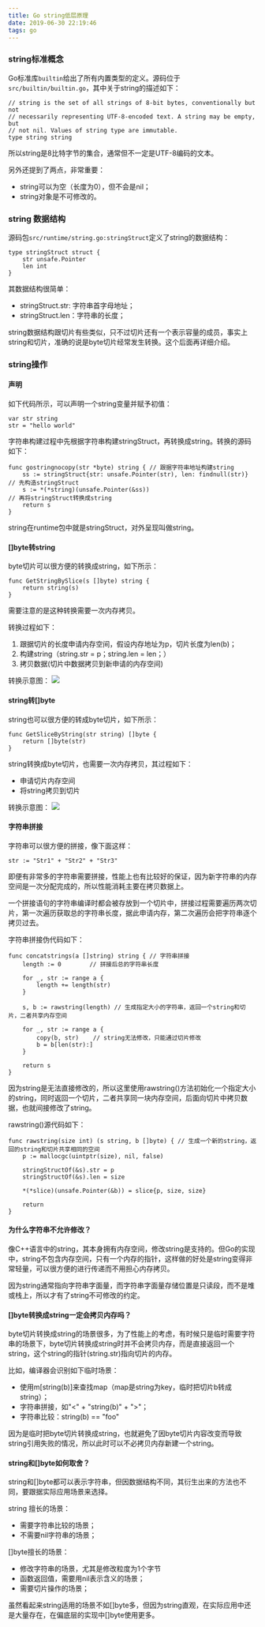 ```yaml
---
title: Go string低层原理
date: 2019-06-30 22:19:46
tags: go
---
```


### string标准概念

Go标准库`builtin`给出了所有内置类型的定义。源码位于`src/builtin/builtin.go`，其中关于string的描述如下：

```
// string is the set of all strings of 8-bit bytes, conventionally but not
// necessarily representing UTF-8-encoded text. A string may be empty, but
// not nil. Values of string type are immutable.
type string string
```

所以string是8比特字节的集合，通常但不一定是UTF-8编码的文本。

另外还提到了两点，非常重要：
- string可以为空（长度为0），但不会是nil；
- string对象是不可修改的。

### string 数据结构

源码包`src/runtime/string.go:stringStruct`定义了string的数据结构：

```
type stringStruct struct {
    str unsafe.Pointer
    len int
}
```

其数据结构很简单：
- stringStruct.str: 字符串首字母地址；
- stringStruct.len：字符串的长度；

string数据结构跟切片有些类似，只不过切片还有一个表示容量的成员，事实上string和切片，准确的说是byte切片经常发生转换。这个后面再详细介绍。

### string操作

#### 声明

如下代码所示，可以声明一个string变量并赋予初值：

```
var str string
str = "hello world"
```

字符串构建过程中先根据字符串构建stringStruct，再转换成string。转换的源码如下：

```
func gostringnocopy(str *byte) string { // 跟据字符串地址构建string
    ss := stringStruct{str: unsafe.Pointer(str), len: findnull(str)} // 先构造stringStruct
    s := *(*string)(unsafe.Pointer(&ss))                             // 再将stringStruct转换成string
    return s
}
```

string在runtime包中就是stringStruct，对外呈现叫做string。

#### []byte转string

byte切片可以很方便的转换成string，如下所示：

```
func GetStringBySlice(s []byte) string {
    return string(s)
}
```

需要注意的是这种转换需要一次内存拷贝。

转换过程如下： 

1. 跟据切片的长度申请内存空间，假设内存地址为p，切片长度为len(b)；
2. 构建string（string.str = p；string.len = len；） 
3. 拷贝数据(切片中数据拷贝到新申请的内存空间)

转换示意图：
![](http://image.huany.top/hexo/go/string-01-slice2string.png)

#### string转[]byte

string也可以很方便的转成byte切片，如下所示：

```
func GetSliceByString(str string) []byte {
    return []byte(str)
}
```

string转换成byte切片，也需要一次内存拷贝，其过程如下：

- 申请切片内存空间
- 将string拷贝到切片

转换示意图：
![](http://image.huany.top/hexo/go/string-02-string2slice.png)

#### 字符串拼接

字符串可以很方便的拼接，像下面这样：

```
str := "Str1" + "Str2" + "Str3"
```

即便有非常多的字符串需要拼接，性能上也有比较好的保证，因为新字符串的内存空间是一次分配完成的，所以性能消耗主要在拷贝数据上。

一个拼接语句的字符串编译时都会被存放到一个切片中，拼接过程需要遍历两次切片，第一次遍历获取总的字符串长度，据此申请内存，第二次遍历会把字符串逐个拷贝过去。

字符串拼接伪代码如下：

```
func concatstrings(a []string) string { // 字符串拼接
    length := 0        // 拼接后总的字符串长度

    for _, str := range a {
        length += length(str)
    }

    s, b := rawstring(length) // 生成指定大小的字符串，返回一个string和切片，二者共享内存空间

    for _, str := range a {
        copy(b, str)    // string无法修改，只能通过切片修改
        b = b[len(str):]
    }

    return s
}
```

因为string是无法直接修改的，所以这里使用rawstring()方法初始化一个指定大小的string，同时返回一个切片，二者共享同一块内存空间，后面向切片中拷贝数据，也就间接修改了string。

rawstring()源代码如下：

```
func rawstring(size int) (s string, b []byte) { // 生成一个新的string，返回的string和切片共享相同的空间
    p := mallocgc(uintptr(size), nil, false)

    stringStructOf(&s).str = p
    stringStructOf(&s).len = size

    *(*slice)(unsafe.Pointer(&b)) = slice{p, size, size}

    return
}
```

#### 为什么字符串不允许修改？

像C++语言中的string，其本身拥有内存空间，修改string是支持的。但Go的实现中，string不包含内存空间，只有一个内存的指针，这样做的好处是string变得非常轻量，可以很方便的进行传递而不用担心内存拷贝。

因为string通常指向字符串字面量，而字符串字面量存储位置是只读段，而不是堆或栈上，所以才有了string不可修改的约定。

#### []byte转换成string一定会拷贝内存吗？

byte切片转换成string的场景很多，为了性能上的考虑，有时候只是临时需要字符串的场景下，byte切片转换成string时并不会拷贝内存，而是直接返回一个string，这个string的指针(string.str)指向切片的内存。

比如，编译器会识别如下临时场景：

- 使用m[string(b)]来查找map（map是string为key，临时把切片b转成string）；
- 字符串拼接，如"<" + "string(b)" + ">"；
- 字符串比较：string(b) == "foo"

因为是临时把byte切片转换成string，也就避免了因byte切片内容改变而导致string引用失败的情况，所以此时可以不必拷贝内存新建一个string。

#### string和[]byte如何取舍？

string和[]byte都可以表示字符串，但因数据结构不同，其衍生出来的方法也不同，要跟据实际应用场景来选择。

string 擅长的场景：

- 需要字符串比较的场景；
- 不需要nil字符串的场景；

[]byte擅长的场景：

- 修改字符串的场景，尤其是修改粒度为1个字节
- 函数返回值，需要用nil表示含义的场景；
- 需要切片操作的场景；

虽然看起来string适用的场景不如[]byte多，但因为string直观，在实际应用中还是大量存在，在偏底层的实现中[]byte使用更多。
